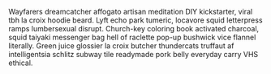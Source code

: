 Wayfarers dreamcatcher affogato artisan meditation DIY kickstarter, viral tbh la croix hoodie beard. Lyft echo park tumeric, locavore squid letterpress ramps lumbersexual disrupt. Church-key coloring book activated charcoal, squid taiyaki messenger bag hell of raclette pop-up bushwick vice flannel literally. Green juice glossier la croix butcher thundercats truffaut af intelligentsia schlitz subway tile readymade pork belly everyday carry VHS ethical.